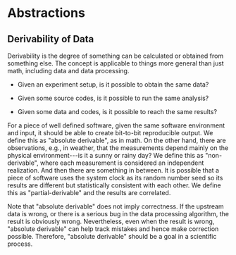 # Abstractions

## Derivability of Data

Derivability is the degree of something can be calculated or obtained
from something else.
The concept is applicable to things more general than just math,
including data and data processing.

* Given an experiment setup, is it possible to obtain the same data?

* Given some source codes, is it possible to run the same analysis?

* Given some data and codes, is it possible to reach the same results?

For a piece of well defined software, given the same software
environment and input, it should be able to create bit-to-bit
reproducible output.
We define this as "absolute derivable", as in math.
On the other hand, there are observations, e.g., in weather, that the
measurements depend mainly on the physical environment---is it a sunny
or rainy day?
We define this as "non-derivable", where each measurement is
considered an independent realization.
And then there are something in between.
It is possible that a piece of software uses the system clock as its
random number seed so its results are different but statistically
consistent with each other.
We define this as "partial-derivable" and the results are correlated.

Note that "absolute derivable" does not imply correctness.
If the upstream data is wrong, or there is a serious bug in the data
processing algorithm, the result is obviously wrong.
Nevertheless, even when the result is wrong, "absolute derivable" can
help track mistakes and hence make correction possible.
Therefore, "absolute derivable" should be a goal in a scientific
process.
